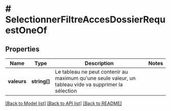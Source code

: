 # # SelectionnerFiltreAccesDossierRequestOneOf

## Properties

Name | Type | Description | Notes
------------ | ------------- | ------------- | -------------
**valeurs** | **string[]** | Le tableau ne peut contenir au maximum qu&#39;une seule valeur, un tableau vide va supprimer la sélection |

[[Back to Model list]](../../README.md#models) [[Back to API list]](../../README.md#endpoints) [[Back to README]](../../README.md)
